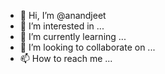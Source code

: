 - 👋 Hi, I’m @anandjeet
- 👀 I’m interested in ...
- 🌱 I’m currently learning ...
- 💞️ I’m looking to collaborate on ...
- 📫 How to reach me ...

<!---
anandjeet/anandjeet is a ✨ special ✨ repository because its `README.md` (this file) appears on your GitHub profile.
You can click the Preview link to take a look at your changes.
--->
